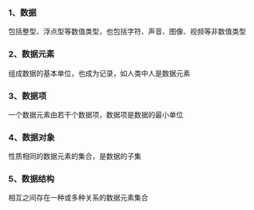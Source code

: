 ### 1、数据
包括整型、浮点型等数值类型，也包括字符、声音、图像、视频等非数值类型

### 2、数据元素
组成数据的基本单位，也成为记录，如人类中人是数据元素

### 3、数据项
一个数据元素由若干个数据项，数据项是数据的最小单位

### 4、数据对象
性质相同的数据元素的集合，是数据的子集

### 5、数据结构
相互之间存在一种或多种关系的数据元素集合